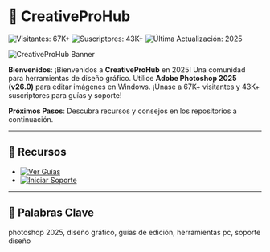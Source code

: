 # 🎨 CreativeProHub

![Visitantes: 67K+](https://img.shields.io/badge/Visitantes-67K+-ff9f43) ![Suscriptores: 43K+](https://img.shields.io/badge/Suscriptores-43K+-6ab04c) ![Última Actualización: 2025](https://img.shields.io/badge/Última_Actualización-2025-3498db)

![CreativeProHub Banner](https://i.ytimg.com/vi/wUM8qcI3mbU/maxresdefault.jpg)

**Bienvenidos**: ¡Bienvenidos a **CreativeProHub** en 2025! Una comunidad para herramientas de diseño gráfico. Utilice **Adobe Photoshop 2025 (v26.0)** para editar imágenes en Windows. ¡Únase a 67K+ visitantes y 43K+ suscriptores para guías y soporte!

**Próximos Pasos**: Descubra recursos y consejos en los repositorios a continuación.

---

## 📖 Recursos

- [![Ver Guías](https://img.shields.io/badge/Ver_Guías-AHORA-00cc00?style=rounded&labelColor=1a1a1a)](https://github.com/Centro-de-Adobe-Creative-Pro/.github)
- [![Iniciar Soporte](https://img.shields.io/badge/Iniciar_Soporte-AHORA-00cc00?style=rounded&labelColor=1a1a1a)](https://github.com/Centro-de-Adobe-Creative-Pro/Centro-de-arte-de-Photoshop)

---

## 🔎 Palabras Clave

photoshop 2025, diseño gráfico, guías de edición, herramientas pc, soporte diseño
